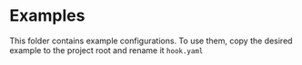 # Examples

This folder contains example configurations. To use them, copy the desired example to the project root and rename it `hook.yaml`
